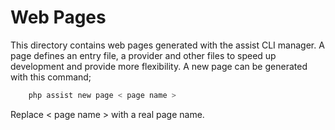 # Web Pages
This directory contains web pages generated with the assist CLI manager. A page defines an entry file, a provider and other files to speed up development and provide more flexibility. A new page can be generated with this command;

```bash
    php assist new page < page name >
```

Replace < page name > with a real page name.
